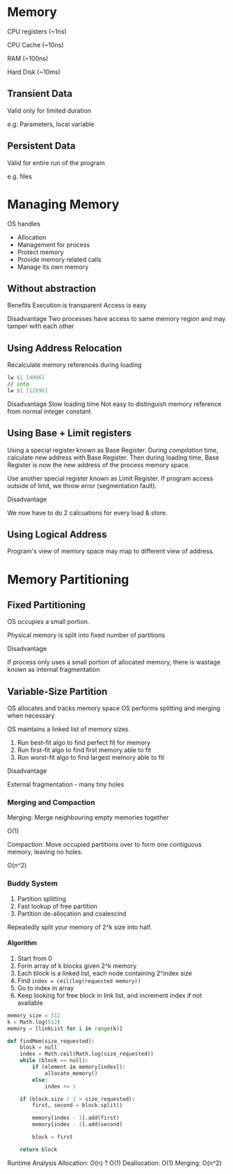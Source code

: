 # Memory

CPU registers (~1ns)

CPU Cache (~10ns)

RAM (~100ns)

Hard Disk (~10ms)

## Transient Data

Valid only for limited duration

e.g. Parameters, local variable

## Persistent Data

Valid for entire run of the program

e.g. files

# Managing Memory

OS handles
- Allocation
- Management for process
- Protect memory
- Provide memory related calls
- Manage its own memory

## Without abstraction

Benefits
Execution is transparent
Access is easy

Disadvantage
Two processes have access to same memory region and may tamper with each other

## Using Address Relocation

Recalculate memory references during loading

```asm
lw $1 [4096]
// into
lw $1 [12096]
```

Disadvantage
Slow loading time
Not easy to distinguish memory reference from normal integer constant

## Using Base + Limit registers

Using a special register known as Base Register.
During *compilation* time, calculate new address with Base Register.
Then during loading time, Base Register is now the new address of the process memory space.


Use another special register known as Limit Register. If program access outside of limit, we throw error (segmentation fault).

Disadvantage

We now have to do 2 calcuations for every load & store.

## Using Logical Address

Program's view of memory space may map to different view of address.

# Memory Partitioning

## Fixed Partitioning

OS occupies a small portion.

Physical memory is split into fixed number of partitions

Disadvantage

If process only uses a small portion of allocated memory, there is wastage known as internal fragmentation

## Variable-Size Partition

OS allocates and tracks memory space
OS performs splitting and merging when necessary

OS maintains a linked list of memory sizes.

1) Run best-fit algo to find perfect fit for memory
2) Run first-fit algo to find first memory able to fit
3) Run worst-fit algo to find largest memory able to fit

Disadvantage

External fragmentation - many tiny holes

### Merging and Compaction

Merging: Merge neighbouring empty memories together

O(1)

Compaction: Move occupied partitions over to form one contiguous memory, leaving no holes.

O(n^2)

### Buddy System

1. Partition splitting
1. Fast lookup of free partition
1. Partition de-allocation and coalescind

Repeatedly split your memory of 2^k size into half.

#### Algorithm

1. Start from 0
1. Form array of k blocks given 2^k memory
1. Each block is a linked list, each node containing 2^index size
1. Find `index = ceil(log(requested memory))`
1. Go to index in array
1. Keep looking for free block in link list, and increment index if not available

```python
memory_size = 512
k = Math.log(512)
memory = [linkList for i in range(k)]

def findMem(size_requested):
    block = null
    index = Math.ceil(Math.log(size_requested))
    while (block == null):
        if (element in memory[index]):
            allocate_memory()
        else:
            index += 1

    if (block.size / 2 > size_requested):
        first, second = block.split()

        memory[index - 1].add(first)
        memory[index - 1].add(second)

        block = first

    return block
```

Runtime Analysis
Allocation: O(n) ? O(1)
Deallocation: O(1)
Merging: O(n^2)
